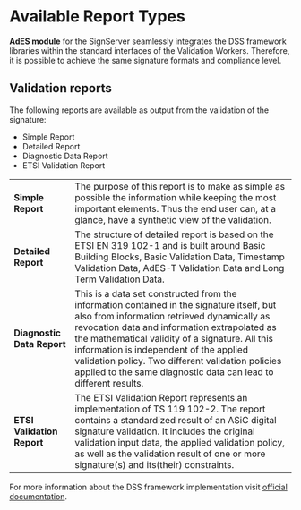 # Available Report Types

**AdES module** for the SignServer seamlessly integrates the DSS framework libraries within the standard interfaces of the Validation Workers. Therefore, it is possible to achieve the same signature formats and compliance level.

## Validation reports

The following reports are available as output from the validation of the signature:

- Simple Report
- Detailed Report
- Diagnostic Data Report
- ETSI Validation Report

<table>
  <tbody>
    <tr>
        <td><b>Simple Report</b></td>
        <td>The purpose of this report is to make as simple as possible the information while keeping the most important elements. Thus the end user can, at a glance, have a synthetic view of the validation.</td>
    </tr>
    <tr>
        <td><b>Detailed Report</b></td>
        <td>The structure of detailed report is based on the ETSI EN 319 102-1 and is built around Basic Building Blocks, Basic Validation Data, Timestamp Validation Data, AdES-T Validation Data and Long Term Validation Data.</td>
    </tr>
    <tr>
        <td><b>Diagnostic Data Report</b></td>
        <td>This is a data set constructed from the information contained in the signature itself, but also from information retrieved dynamically as revocation data and information extrapolated as the mathematical validity of a signature. All this information is independent of the applied validation policy. Two different validation policies applied to the same diagnostic data can lead to different results.</td>
    </tr>
    <tr>
        <td><b>ETSI Validation Report</b></td>
        <td>The ETSI Validation Report represents an implementation of TS 119 102-2. The report contains a standardized result of an ASiC digital signature validation. It includes the original validation input data, the applied validation policy, as well as the validation result of one or more signature(s) and its(their) constraints.</td>
    </tr>
  </tbody>
</table>

For more information about the DSS framework implementation visit [official documentation](https://github.com/esig/dss/blob/master/dss-cookbook/src/main/asciidoc/dss-documentation.adoc).